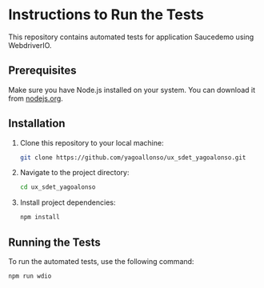 # Instructions to Run the Tests

This repository contains automated tests for application Saucedemo using WebdriverIO.

## Prerequisites

Make sure you have Node.js installed on your system. You can download it from [nodejs.org](https://nodejs.org/).

## Installation

1. Clone this repository to your local machine:

    ```bash
    git clone https://github.com/yagoallonso/ux_sdet_yagoalonso.git
    ```

2. Navigate to the project directory:

    ```bash
    cd ux_sdet_yagoalonso
    ```

3. Install project dependencies:

    ```bash
    npm install
    ```

## Running the Tests

To run the automated tests, use the following command:

```bash
npm run wdio
